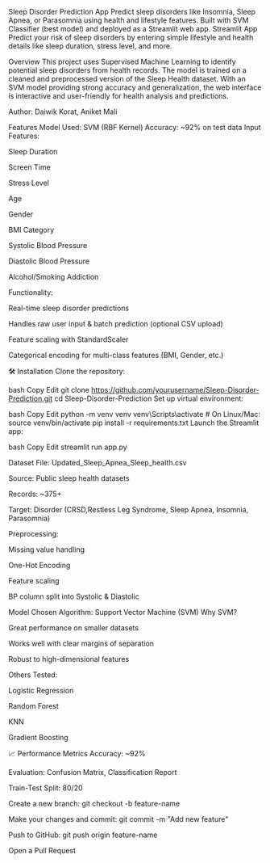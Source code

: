 Sleep Disorder Prediction App
Predict sleep disorders like Insomnia, Sleep Apnea, or Parasomnia using health and lifestyle features. Built with SVM Classifier (best model) and deployed as a Streamlit web app.
Streamlit App
Predict your risk of sleep disorders by entering simple lifestyle and health details like sleep duration, stress level, and more.

Overview
This project uses Supervised Machine Learning to identify potential sleep disorders from health records.
The model is trained on a cleaned and preprocessed version of the Sleep Health dataset.
With an SVM model providing strong accuracy and generalization, the web interface is interactive and user-friendly for health analysis and predictions.

Author: Daiwik Korat, Aniket Mali

Features
Model Used: SVM (RBF Kernel)
Accuracy: ~92% on test data
Input Features:

Sleep Duration

Screen Time

Stress Level

Age

Gender

BMI Category

Systolic Blood Pressure

Diastolic Blood Pressure

Alcohol/Smoking Addiction

Functionality:

Real-time sleep disorder predictions

Handles raw user input & batch prediction (optional CSV upload)

Feature scaling with StandardScaler

Categorical encoding for multi-class features (BMI, Gender, etc.)

🛠️ Installation
Clone the repository:

bash
Copy
Edit
git clone https://github.com/yourusername/Sleep-Disorder-Prediction.git
cd Sleep-Disorder-Prediction
Set up virtual environment:

bash
Copy
Edit
python -m venv venv
venv\Scripts\activate  # On Linux/Mac: source venv/bin/activate
pip install -r requirements.txt
Launch the Streamlit app:

bash
Copy
Edit
streamlit run app.py

Dataset
File: Updated_Sleep_Apnea_Sleep_health.csv

Source: Public sleep health datasets

Records: ~375+

Target: Disorder (CRSD,Restless Leg Syndrome, Sleep Apnea, Insomnia, Parasomnia)

Preprocessing:

Missing value handling

One-Hot Encoding

Feature scaling

BP column split into Systolic & Diastolic

Model Chosen
Algorithm: Support Vector Machine (SVM)
Why SVM?

Great performance on smaller datasets

Works well with clear margins of separation

Robust to high-dimensional features

Others Tested:

Logistic Regression

Random Forest

KNN

Gradient Boosting

📈 Performance Metrics
Accuracy: ~92%

Evaluation: Confusion Matrix, Classification Report

Train-Test Split: 80/20


Create a new branch: git checkout -b feature-name

Make your changes and commit: git commit -m "Add new feature"

Push to GitHub: git push origin feature-name

Open a Pull Request

